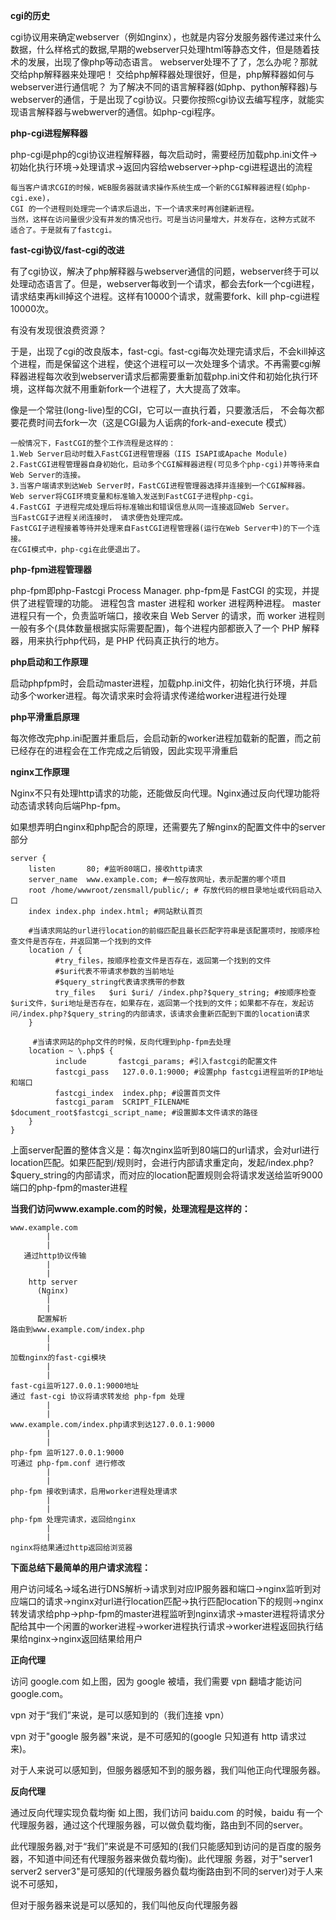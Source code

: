 **cgi的历史**

cgi协议用来确定webserver（例如nginx），也就是内容分发服务器传递过来什么数据，什么样格式的数据,早期的webserver只处理html等静态文件，但是随着技术的发展，出现了像php等动态语言。 webserver处理不了了，怎么办呢？那就交给php解释器来处理吧！ 
交给php解释器处理很好，但是，php解释器如何与webserver进行通信呢？
为了解决不同的语言解释器(如php、python解释器)与webserver的通信，于是出现了cgi协议。只要你按照cgi协议去编写程序，就能实现语言解释器与webwerver的通信。如php-cgi程序。

**php-cgi进程解释器**

php-cgi是php的cgi协议进程解释器，每次启动时，需要经历加载php.ini文件->初始化执行环境->处理请求->返回内容给webserver->php-cgi进程退出的流程

```
每当客户请求CGI的时候，WEB服务器就请求操作系统生成一个新的CGI解释器进程(如php-cgi.exe)，
CGI 的一个进程则处理完一个请求后退出，下一个请求来时再创建新进程。
当然，这样在访问量很少没有并发的情况也行。可是当访问量增大，并发存在，这种方式就不 适合了。于是就有了fastcgi。
```

**fast-cgi协议/fast-cgi的改进**

有了cgi协议，解决了php解释器与webserver通信的问题，webserver终于可以处理动态语言了。但是，webserver每收到一个请求，都会去fork一个cgi进程，请求结束再kill掉这个进程。这样有10000个请求，就需要fork、kill php-cgi进程10000次。

有没有发现很浪费资源？

于是，出现了cgi的改良版本，fast-cgi。fast-cgi每次处理完请求后，不会kill掉这个进程，而是保留这个进程，使这个进程可以一次处理多个请求。不再需要cgi解释器进程每次收到webserver请求后都需要重新加载php.ini文件和初始化执行环境，这样每次就不用重新fork一个进程了，大大提高了效率。

像是一个常驻(long-live)型的CGI，它可以一直执行着，只要激活后，
不会每次都要花费时间去fork一次（这是CGI最为人诟病的fork-and-execute 模式）

```
一般情况下，FastCGI的整个工作流程是这样的：
1.Web Server启动时载入FastCGI进程管理器（IIS ISAPI或Apache Module)
2.FastCGI进程管理器自身初始化，启动多个CGI解释器进程(可见多个php-cgi)并等待来自Web Server的连接。
3.当客户端请求到达Web Server时，FastCGI进程管理器选择并连接到一个CGI解释器。 Web server将CGI环境变量和标准输入发送到FastCGI子进程php-cgi。
4.FastCGI 子进程完成处理后将标准输出和错误信息从同一连接返回Web Server。
当FastCGI子进程关闭连接时， 请求便告处理完成。
FastCGI子进程接着等待并处理来自FastCGI进程管理器(运行在Web Server中)的下一个连接。 
在CGI模式中，php-cgi在此便退出了。
```

**php-fpm进程管理器**

php-fpm即php-Fastcgi Process Manager. 
php-fpm是 FastCGI 的实现，并提供了进程管理的功能。 
进程包含 master 进程和 worker 进程两种进程。 
master 进程只有一个，负责监听端口，接收来自 Web Server 的请求，而 worker 进程则一般有多个(具体数量根据实际需要配置)，每个进程内部都嵌入了一个 PHP 解释器，用来执行php代码，是 PHP 代码真正执行的地方。

**php启动和工作原理**

启动phpfpm时，会启动master进程，加载php.ini文件，初始化执行环境，并启动多个worker进程。每次请求来时会将请求传递给worker进程进行处理

**php平滑重启原理**

每次修改完php.ini配置并重启后，会启动新的worker进程加载新的配置，而之前已经存在的进程会在工作完成之后销毁，因此实现平滑重启

**nginx工作原理**

Nginx不只有处理http请求的功能，还能做反向代理。Nginx通过反向代理功能将动态请求转向后端Php-fpm。

如果想弄明白nginx和php配合的原理，还需要先了解nginx的配置文件中的server部分

```
server {
    listen       80; #监听80端口，接收http请求
    server_name  www.example.com; #一般存放网址，表示配置的哪个项目
    root /home/wwwroot/zensmall/public/; # 存放代码的根目录地址或代码启动入口
    index index.php index.html; #网站默认首页
    
    #当请求网站的url进行location的前缀匹配且最长匹配字符串是该配置项时，按顺序检查文件是否存在，并返回第一个找到的文件
    location / {
          #try_files，按顺序检查文件是否存在，返回第一个找到的文件
          #$uri代表不带请求参数的当前地址
          #$query_string代表请求携带的参数
          try_files   $uri $uri/ /index.php?$query_string; #按顺序检查$uri文件，$uri地址是否存在，如果存在，返回第一个找到的文件；如果都不存在，发起访问/index.php?$query_string的内部请求，该请求会重新匹配到下面的location请求
    }
    
     #当请求网站的php文件的时候，反向代理到php-fpm去处理
    location ~ \.php$ {
          include       fastcgi_params; #引入fastcgi的配置文件
          fastcgi_pass   127.0.0.1:9000; #设置php fastcgi进程监听的IP地址和端口
          fastcgi_index  index.php; #设置首页文件
          fastcgi_param  SCRIPT_FILENAME  $document_root$fastcgi_script_name; #设置脚本文件请求的路径
    }
}
```

上面server配置的整体含义是：每次nginx监听到80端口的url请求，会对url进行location匹配。如果匹配到/规则时，会进行内部请求重定向，发起/index.php?$query_string的内部请求，而对应的location配置规则会将请求发送给监听9000端口的php-fpm的master进程

**当我们访问www.example.com的时候，处理流程是这样的：**

```
www.example.com
        |
        |
   通过http协议传输
        |
        |
    http server
      (Nginx)
        |
        |
      配置解析
路由到www.example.com/index.php
        |
        |
加载nginx的fast-cgi模块
        |
        |
fast-cgi监听127.0.0.1:9000地址
通过 fast-cgi 协议将请求转发给 php-fpm 处理
        |
        |
www.example.com/index.php请求到达127.0.0.1:9000
        |
        |
php-fpm 监听127.0.0.1:9000
可通过 php-fpm.conf 进行修改
        |
        |
php-fpm 接收到请求，启用worker进程处理请求
        |
        |
php-fpm 处理完请求，返回给nginx
        |
        |
nginx将结果通过http返回给浏览器
```

**下面总结下最简单的用户请求流程：**

用户访问域名->域名进行DNS解析->请求到对应IP服务器和端口->nginx监听到对应端口的请求->nginx对url进行location匹配->执行匹配location下的规则->nginx转发请求给php->php-fpm的master进程监听到nginx请求->master进程将请求分配给其中一个闲置的worker进程->worker进程执行请求->worker进程返回执行结果给nginx->nginx返回结果给用户

**正向代理**

访问 google.com 如上图，因为 google 被墙，我们需要 vpn 翻墙才能访问google.com。

vpn 对于“我们”来说，是可以感知到的（我们连接 vpn）

vpn 对于"google 服务器"来说，是不可感知的(google 只知道有 http 请求过来)。

对于人来说可以感知到，但服务器感知不到的服务器，我们叫他正向代理服务器。

**反向代理**

通过反向代理实现负载均衡 如上图，我们访问 baidu.com 的时候，baidu 有一个代理服务器，通过这个代理服务器，可以做负载均衡，路由到不同的server。

此代理服务器,对于“我们”来说是不可感知的(我们只能感知到访问的是百度的服务器，不知道中间还有代理服务器来做负载均衡)。此代理服 务器，对于"server1 server2 server3"是可感知的(代理服务器负载均衡路由到不同的server)对于人来说不可感知，

但对于服务器来说是可以感知的，我们叫他反向代理服务器
